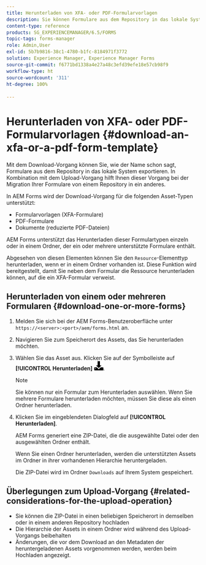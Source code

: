 ```yaml
---
title: Herunterladen von XFA- oder PDF-Formularvorlagen
description: Sie können Formulare aus dem Repository in das lokale System exportieren und die heruntergeladenen Formulare in ein neues Repository migrieren.
content-type: reference
products: SG_EXPERIENCEMANAGER/6.5/FORMS
topic-tags: forms-manager
role: Admin,User
exl-id: 5b7b9816-38c1-4780-b1fc-8184971f3772
solution: Experience Manager, Experience Manager Forms
source-git-commit: f6771bd1338a4e27a48c3efd39efe18e57cb98f9
workflow-type: ht
source-wordcount: '311'
ht-degree: 100%

---
```


# Herunterladen von XFA- oder PDF-Formularvorlagen {#download-an-xfa-or-a-pdf-form-template}

Mit dem Download-Vorgang können Sie, wie der Name schon sagt, Formulare aus dem Repository in das lokale System exportieren. In Kombination mit dem Upload-Vorgang hilft Ihnen dieser Vorgang bei der Migration Ihrer Formulare von einem Repository in ein anderes.

In AEM Forms wird der Download-Vorgang für die folgenden Asset-Typen unterstützt:

* Formularvorlagen (XFA-Formulare)
* PDF-Formulare
* Dokumente (reduzierte PDF-Dateien)

AEM Forms unterstützt das Herunterladen dieser Formulartypen einzeln oder in einem Ordner, der ein oder mehrere unterstützte Formulare enthält.

Abgesehen von diesen Elementen können Sie den `Resource`-Elementtyp herunterladen, wenn er in einem Ordner vorhanden ist. Diese Funktion wird bereitgestellt, damit Sie neben dem Formular die Ressource herunterladen können, auf die ein XFA-Formular verweist.

## Herunterladen von einem oder mehreren Formularen {#download-one-or-more-forms}

1. Melden Sie sich bei der AEM Forms-Benutzeroberfläche unter `https://<server>:<port>/aem/forms.html` an.

1. Navigieren Sie zum Speicherort des Assets, das Sie herunterladen möchten.

1. Wählen Sie das Asset aus. Klicken Sie auf der Symbolleiste auf **[!UICONTROL Herunterladen]** ![aem6forms_download](assets/aem6forms_download.png).

   >[!NOTE]
   >
   >Sie können nur ein Formular zum Herunterladen auswählen. Wenn Sie mehrere Formulare herunterladen möchten, müssen Sie diese als einen Ordner herunterladen.

1. Klicken Sie im eingeblendeten Dialogfeld auf **[!UICONTROL Herunterladen]**.

   AEM Forms generiert eine ZIP-Datei, die die ausgewählte Datei oder den ausgewählten Ordner enthält.

   Wenn Sie einen Ordner herunterladen, werden die unterstützten Assets im Ordner in ihrer vorhandenen Hierarchie heruntergeladen.

   Die ZIP-Datei wird im Ordner `Downloads` auf Ihrem System gespeichert.

## Überlegungen zum Upload-Vorgang {#related-considerations-for-the-upload-operation}

* Sie können die ZIP-Datei in einen beliebigen Speicherort in demselben oder in einem anderen Repository hochladen
* Die Hierarchie der Assets in einem Ordner wird während des Upload-Vorgangs beibehalten
* Änderungen, die vor dem Download an den Metadaten der heruntergeladenen Assets vorgenommen werden, werden beim Hochladen angezeigt. 
